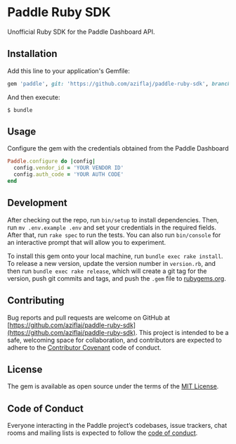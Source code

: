 # Paddle Ruby SDK

Unofficial Ruby SDK for the Paddle Dashboard API.

## Installation

Add this line to your application's Gemfile:

```ruby
gem 'paddle', git: 'https://github.com/aziflaj/paddle-ruby-sdk', branch: 'master'
```

And then execute:

    $ bundle

## Usage

Configure the gem with the credentials obtained from the Paddle Dashboard

```ruby
Paddle.configure do |config|
  config.vendor_id = 'YOUR VENDOR ID'
  config.auth_code = 'YOUR AUTH CODE'
end
```

## Development

After checking out the repo, run `bin/setup` to install dependencies. Then, run `mv .env.example .env` and set your credentials in the required fields. After that, run `rake spec` to run the tests. You can also run `bin/console` for an interactive prompt that will allow you to experiment.

To install this gem onto your local machine, run `bundle exec rake install`. To release a new version, update the version number in `version.rb`, and then run `bundle exec rake release`, which will create a git tag for the version, push git commits and tags, and push the `.gem` file to [rubygems.org](https://rubygems.org).

## Contributing

Bug reports and pull requests are welcome on GitHub at [https://github.com/aziflaj/paddle-ruby-sdk](https://github.com/aziflaj/paddle-ruby-sdk). This project is intended to be a safe, welcoming space for collaboration, and contributors are expected to adhere to the [Contributor Covenant](http://contributor-covenant.org) code of conduct.

## License

The gem is available as open source under the terms of the [MIT License](http://opensource.org/licenses/MIT).

## Code of Conduct

Everyone interacting in the Paddle project’s codebases, issue trackers, chat rooms and mailing lists is expected to follow the [code of conduct](https://github.com/aziflaj/Paddle/blob/master/CODE_OF_CONDUCT.md).
